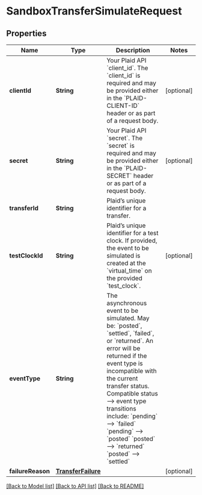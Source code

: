 # SandboxTransferSimulateRequest

## Properties
Name | Type | Description | Notes
------------ | ------------- | ------------- | -------------
**clientId** | **String** | Your Plaid API &#x60;client_id&#x60;. The &#x60;client_id&#x60; is required and may be provided either in the &#x60;PLAID-CLIENT-ID&#x60; header or as part of a request body. | [optional] 
**secret** | **String** | Your Plaid API &#x60;secret&#x60;. The &#x60;secret&#x60; is required and may be provided either in the &#x60;PLAID-SECRET&#x60; header or as part of a request body. | [optional] 
**transferId** | **String** | Plaid’s unique identifier for a transfer. | 
**testClockId** | **String** | Plaid’s unique identifier for a test clock. If provided, the event to be simulated is created at the &#x60;virtual_time&#x60; on the provided &#x60;test_clock&#x60;. | [optional] 
**eventType** | **String** | The asynchronous event to be simulated. May be: &#x60;posted&#x60;, &#x60;settled&#x60;, &#x60;failed&#x60;, or &#x60;returned&#x60;.  An error will be returned if the event type is incompatible with the current transfer status. Compatible status --&gt; event type transitions include:  &#x60;pending&#x60; --&gt; &#x60;failed&#x60;  &#x60;pending&#x60; --&gt; &#x60;posted&#x60;  &#x60;posted&#x60; --&gt; &#x60;returned&#x60;  &#x60;posted&#x60; --&gt; &#x60;settled&#x60;  | 
**failureReason** | [**TransferFailure**](TransferFailure.md) |  | [optional] 

[[Back to Model list]](../README.md#documentation-for-models) [[Back to API list]](../README.md#documentation-for-api-endpoints) [[Back to README]](../README.md)


